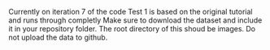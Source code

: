 Currently on iteration 7 of the code
Test 1 is based on the original tutorial and runs through completly
Make sure to download the dataset and include it in your repository folder. The root directory of this shoud be images. Do not upload the data to github.

